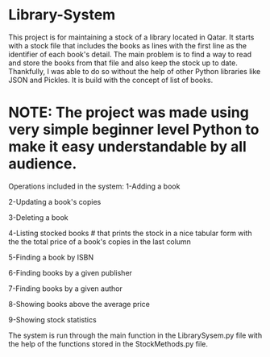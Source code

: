 # Library-System
This project is for maintaining a stock of a library located in Qatar. It starts with a stock file that includes the books as lines with the first line as the identifier of each book's detail. The main problem is to find a way to read and store the books from that file and also keep the stock up to date. Thankfully, I was able to do so without the help of other Python libraries like JSON and Pickles. It is build with the concept of list of books.

# NOTE: The project was made using very simple beginner level Python to make it easy understandable by all audience.

Operations included in the system:
1-Adding a book

2-Updating a book's copies

3-Deleting a book

4-Listing stocked books # that prints the stock in a nice tabular form with the the total price of a book's copies in the last column

5-Finding a book by ISBN

6-Finding books by a given publisher

7-Finding books by a given author

8-Showing books above the average price

9-Showing stock statistics 

The system is run through the main function in the LibrarySysem.py file with the help of the functions stored in the StockMethods.py file.

